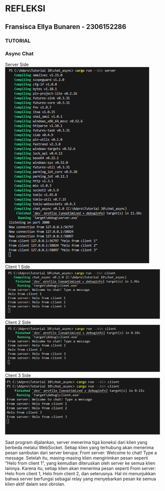 # REFLEKSI
## Fransisca Ellya Bunaren - 2306152286
### TUTORIAL

### Async Chat
Server Side
![Server](img/Server.png)
Client 1 Side
![Clent1](img/Client%201.png)
Client 2 Side
![Clent2](img/Client%202.png)
Client 3 Side
![Clent3](img/Client%203.png)

Saat program dijalankan, server menerima tiga koneksi dari klien yang berbeda melalui WebSocket. Setiap klien yang terhubung akan menerima pesan sambutan dari server berupa: From server: Welcome to chat! Type a message. Setelah itu, masing-masing klien mengirimkan pesan seperti "Helo from client 1", yang kemudian diteruskan oleh server ke semua klien lainnya. Karena itu, setiap klien akan menerima pesan seperti From server: Helo from client 1, Helo from client 2, dan seterusnya. Hal ini menunjukkan bahwa server berfungsi sebagai relay yang menyebarkan pesan ke semua klien aktif dalam sesi obrolan.